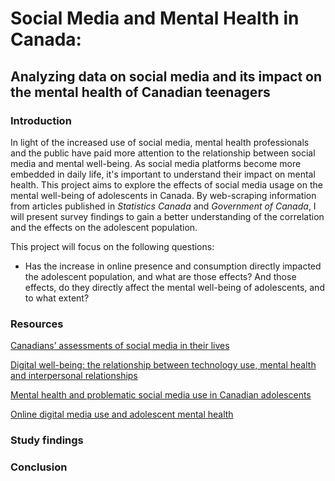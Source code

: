 # Social Media and Mental Health in Canada: 
## Analyzing data on social media and its impact on the mental health of Canadian teenagers

### Introduction
In light of the increased use of social media, mental health professionals and the public have paid more attention to the relationship between social media and mental well-being. As social media platforms become more embedded in daily life, it's important to understand their impact on mental health. This project aims to explore the effects of social media usage on the mental well-being of adolescents in Canada. By web-scraping information from articles published in _Statistics Canada_ and _Government of Canada_, I will present survey findings to gain a better understanding of the correlation and the effects on the adolescent population.

This project will focus on the following questions:

  - Has the increase in online presence and consumption directly impacted the adolescent population, and what are those effects? And those effects, do they directly affect the mental well-being of adolescents, and to what extent?


### Resources

[Canadians’ assessments of social media in their lives](https://www150.statcan.gc.ca/n1/pub/36-28-0001/2021003/article/00004-eng.htm)

[Digital well-being: the relationship between technology use, mental health and interpersonal relationships](https://www150.statcan.gc.ca/n1/pub/22-20-0001/222000012024001-eng.htm)

[Mental health and problematic social media use in Canadian adolescents](https://www.canada.ca/en/public-health/services/publications/science-research-data/mental-health-problematic-social-media-use-canadian-adolescents.html)

[Online digital media use and adolescent mental health](https://www150.statcan.gc.ca/n1/pub/82-003-x/2023002/article/00002-eng.htm)


### Study findings

### Conclusion
